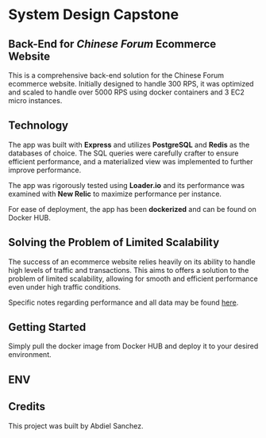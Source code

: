 # System Design Capstone  

## Back-End for _Chinese Forum_ Ecommerce Website
This is a comprehensive back-end solution for the Chinese Forum ecommerce website. Initially designed to handle 300 RPS, it was optimized and scaled to handle over 5000 RPS using docker containers and 3 EC2 micro instances.

## Technology
The app was built with **Express** and utilizes **PostgreSQL** and **Redis** as the databases of choice. The SQL queries were carefully crafter to ensure efficient performance, and a materialized view was implemented to further improve performance.

The app was rigorously tested using **Loader.io** and its performance was examined with **New Relic** to maximize performance per instance.

For ease of deployment, the app has been **dockerized** and can be found on Docker HUB.

## Solving the Problem of Limited Scalability
The success of an ecommerce website relies heavily on its ability to handle high levels of traffic and transactions. This aims to offers a solution to the problem of limited scalability, allowing for smooth and efficient performance even under high traffic conditions.

Specific notes regarding performance and all data may be found [here]([url](https://docs.google.com/document/d/16CK5OV4I-PJkaD5cQt9DEvmi0NmJ6sNy1jjKyXagXwk/edit#heading=h.619z08s4h6on)).

## Getting Started
Simply pull the docker image from Docker HUB and deploy it to your desired environment. 

## ENV

## Credits
This project was built by Abdiel Sanchez.
